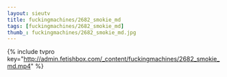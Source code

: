 ```yaml
--- 
layout: sieutv
title: fuckingmachines/2682_smokie_md
tags: [fuckingmachines/2682_smokie_md]
thumb_: fuckingmachines/2682_smokie_md.jpg
---
```

{% include tvpro key="http://admin.fetishbox.com/_content/fuckingmachines/2682_smokie_md.mp4" %} 
